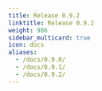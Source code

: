 ```yaml
---
title: Release 0.9.2
linktitle: Release 0.9.2
weight: 986
sidebar_multicard: true
icon: docs
aliases:
  - /docs/0.9.0/
  - /docs/0.9.1/
  - /docs/0.9.2/
---
```

